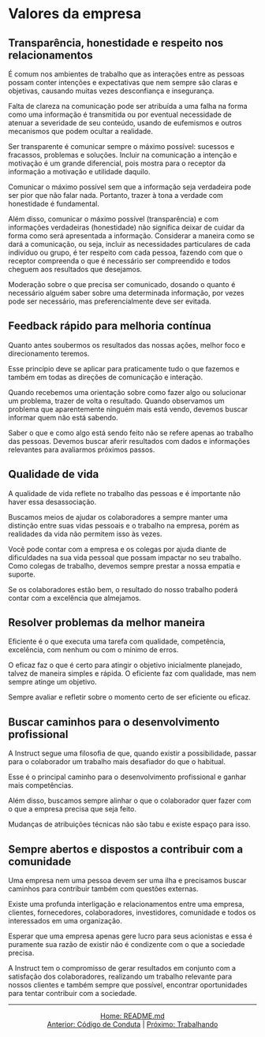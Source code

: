 # Valores da empresa

## Transparência, honestidade e respeito nos relacionamentos

É comum nos ambientes de trabalho que as interações entre as pessoas possam conter intenções e expectativas que nem sempre são claras e objetivas, causando muitas vezes desconfiança e insegurança.

Falta de clareza na comunicação pode ser atribuída a uma falha na forma como uma informação é transmitida ou por eventual necessidade de atenuar a severidade de seu conteúdo, usando de eufemismos e outros mecanismos que podem ocultar a realidade.

Ser transparente é comunicar sempre o máximo possível: sucessos e fracassos, problemas e soluções. Incluir na comunicação a intenção e motivação é um grande diferencial, pois mostra para o receptor da informação a motivação e utilidade daquilo.

Comunicar o máximo possível sem que a informação seja verdadeira pode ser pior que não falar nada. Portanto, trazer à tona a verdade com honestidade é fundamental.

Além disso, comunicar o máximo possível (transparência) e com informações verdadeiras (honestidade) não significa deixar de cuidar da forma como será apresentada a informação. Considerar a maneira como se dará a comunicação, ou seja, incluir as necessidades particulares de cada indivíduo ou grupo, é ter respeito com cada pessoa, fazendo com que o receptor compreenda o que é necessário ser compreendido e todos cheguem aos resultados que desejamos.

Moderação sobre o que precisa ser comunicado, dosando o quanto é necessário alguém saber sobre uma determinada informação, por vezes pode ser necessário, mas preferencialmente deve ser evitada.

## Feedback rápido para melhoria contínua

Quanto antes soubermos os resultados das nossas ações, melhor foco e direcionamento teremos.

Esse princípio deve se aplicar para praticamente tudo o que fazemos e também em todas as direções de comunicação e interação.

Quando recebemos uma orientação sobre como fazer algo ou solucionar um problema, trazer de volta o resultado. Quando observamos um problema que aparentemente ninguém mais está vendo, devemos buscar informar quem não está sabendo.

Saber o que e como algo está sendo feito não se refere apenas ao trabalho das pessoas. Devemos buscar aferir resultados com dados e informações relevantes para avaliarmos próximos passos.

## Qualidade de vida

A qualidade de vida reflete no trabalho das pessoas e é importante não haver essa desassociação.

Buscamos meios de ajudar os colaboradores a sempre manter uma distinção entre suas vidas pessoais e o trabalho na empresa, porém as realidades da vida não permitem isso às vezes.

Você pode contar com a empresa e os colegas por ajuda diante de dificuldades na sua vida pessoal que possam impactar no seu trabalho. Como colegas de trabalho, devemos sempre prestar a nossa empatia e suporte.

Se os colaboradores estão bem, o resultado do nosso trabalho poderá contar com a excelência que almejamos.

## Resolver problemas da melhor maneira

Eficiente é o que executa uma tarefa com qualidade, competência, excelência, com nenhum ou com o mínimo de erros.

O eficaz faz o que é certo para atingir o objetivo inicialmente planejado, talvez de maneira simples e rápida. O eficiente faz com qualidade, mas nem sempre atinge um objetivo.

Sempre avaliar e refletir sobre o momento certo de ser eficiente ou eficaz.

## Buscar caminhos para o desenvolvimento profissional

A Instruct segue uma filosofia de que, quando existir a possibilidade, passar para o colaborador um trabalho mais desafiador do que o habitual.

Esse é o principal caminho para o desenvolvimento profissional e ganhar mais competências.

Além disso, buscamos sempre alinhar o que o colaborador quer fazer com o que a empresa precisa que seja feito.

Mudanças de atribuições técnicas não são tabu e existe espaço para isso.

## Sempre abertos e dispostos a contribuir com a comunidade

Uma empresa nem uma pessoa devem ser uma ilha e precisamos buscar caminhos para contribuir também com questões externas.

Existe uma profunda interligação e relacionamentos entre uma empresa, clientes, fornecedores, colaboradores, investidores, comunidade e todos os interessados em uma organização.

Esperar que uma empresa apenas gere lucro para seus acionistas e essa é puramente sua razão de existir não é condizente com o que a sociedade precisa.

A Instruct tem o compromisso de gerar resultados em conjunto com a satisfação dos colaboradores, realizando um trabalho relevante para nossos clientes e também sempre que possível, encontrar oportunidades para tentar contribuir com a sociedade.

---

<div align="center">
    <a href="README.md">Home: README.md</a>
    <br />
    <a href="codigo-de-conduta.md">Anterior: Código de Conduta</a> | <a href="trabalhando.md">Próximo: Trabalhando</a>
</div>